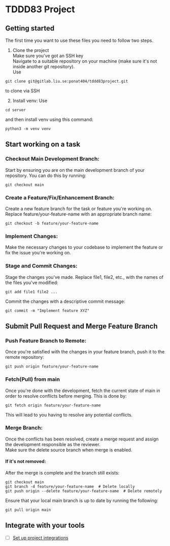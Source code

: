 # TDDD83 Project




## Getting started
The first time you want to use these files you need to follow two steps.
1. Clone the project  
Make sure you've got an SSH key  
Navigate to a suitable repository on your machine (make sure it's not inside another git repository).  
Use
```
git clone git@gitlab.liu.se:ponat404/tddd83project.git
```
to clone via SSH


2. Install venv:
Use 
```
cd server
``` 
and then install venv using this command:
```
python3 -m venv venv
```

## Start working on a task

### Checkout Main Development Branch: 
Start by ensuring you are on the main development branch of your repository. You can do this by running:  
```
git checkout main
```

### Create a Feature/Fix/Enhancement Branch:
Create a new feature branch for the task or feature you're working on. Replace feature/your-feature-name with an appropriate branch name:
```
git checkout -b feature/your-feature-name
```

### Implement Changes:
Make the necessary changes to your codebase to implement the feature or fix the issue you're working on.  

### Stage and Commit Changes:  
Stage the changes you've made. Replace file1, file2, etc., with the names of the files you've modified:
```
git add file1 file2 ...
```
Commit the changes with a descriptive commit message:  
```
git commit -m "Implement feature XYZ"
```

## Submit Pull Request and Merge Feature Branch

### Push Feature Branch to Remote:
Once you're satisfied with the changes in your feature branch, push it to the remote repository:  
```
git push origin feature/your-feature-name
```

### Fetch(Pull) from main
Once you're done with the development, fetch the current state of main in order to resolve conflicts before merging. This is done by:
```
git fetch origin feature/your-feature-name
```
This will lead to you having to resolve any potential conflicts.


### Merge Branch:
Once the conflicts has been resolved, create a merge request and assign the development responsible as the reviewer.  
Make sure the delete source branch when merge is enabled.

#### If it's not removed:
After the merge is complete and the branch still exists:
```
git checkout main
git branch -d feature/your-feature-name  # Delete locally
git push origin --delete feature/your-feature-name  # Delete remotely
```  
Ensure that your local main branch is up to date by running the following:
```
git pull origin main
``` 
  
  
  
  
  
  
  
  
  
  
  
  
  
  
  
  
## Integrate with your tools

- [ ] [Set up project integrations](https://gitlab.liu.se/ponat404/tddd83project/-/settings/integrations)

